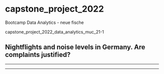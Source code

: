 # capstone_project_2022
Bootcamp Data Analytics - neue fische

capstone_project_2022_data_analytics_muc_21-1
## Nightflights and noise levels in Germany. Are complaints justified?
--- 


---
<br><br><br>
